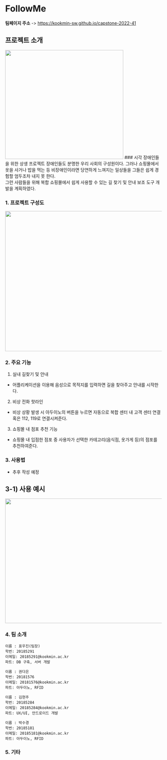 # FollowMe

**팀페이지 주소** -> https://kookmin-sw.github.io/capstone-2022-41

## 프로젝트 소개

<img src=https://github.com/Pyowoojin/capstone-2022-41/blob/master/KakaoTalk_20220406_140720450_02.png width="380" height="350">
### 시각 장애인들을 위한 상생 프로젝트
장애인들도 분명한 우리 사회의 구성원이다.
그러나 쇼핑몰에서 옷을 사거나 밥을 먹는 등 비장애인이라면 당연하게 느껴지는 일상들을 그들은 쉽게 경험할 엄두조차 내지 못 한다.
<br> 그런 사람들을 위해 복합 쇼핑몰에서 쉽게 사용할 수 있는 길 찾기 및 안내 보조 도구 개발을 계획하였다.

### 1. 프로젝트 구성도

<img src = https://github.com/Pyowoojin/capstone-2022-41/blob/master/%EA%B5%AC%EC%A1%B0.PNG width="580" height = "450">

### 2. 주요 기능

1) 실내 길찾기 및 안내
- 어플리케이션을 이용해 음성으로 목적지를 입력하면 길을 찾아주고 안내를 시작한다.

2) 비상 전화 핫라인
- 비상 상황 발생 시 아두이노의 버튼을 누르면 자동으로 복합 센터 내 고객 센터 연결 혹은 112, 119로 연결시켜준다.

3) 쇼핑몰 내 점포 추천 기능
- 쇼핑몰 내 입점한 점포 중 사용자가 선택한 카테고리(음식점, 옷가게 등)의 점포를 추천하여준다.

### 3. 사용법

- 추후 작성 예정

## 3-1) 사용 예시


<img src = https://github.com/Pyowoojin/capstone-2022-41/blob/master/%EC%9E%91%EB%8F%99%EB%B0%A9%EC%8B%9D3.PNG width="800" height = "400">


### 4. 팀 소개
```
이름 : 표우진(팀장)
학번: 20185291
이메일: 20185291@kookmin.ac.kr
파트: DB 구축, 서버 개발
```

```
이름 : 권다은
학번: 20181576
이메일: 20181576@kookmin.ac.kr
파트: 아두이노, RFID
```

```
이름 : 김현주
학번: 20185284
이메일: 20185284@kookmin.ac.kr
파트: UX/UI, 안드로이드 개발
```

```
이름 : 박수경
학번: 20185181
이메일: 20185181@kookmin.ac.kr
파트: 아두이노, RFID
```


### 5. 기타

```markdown

```

